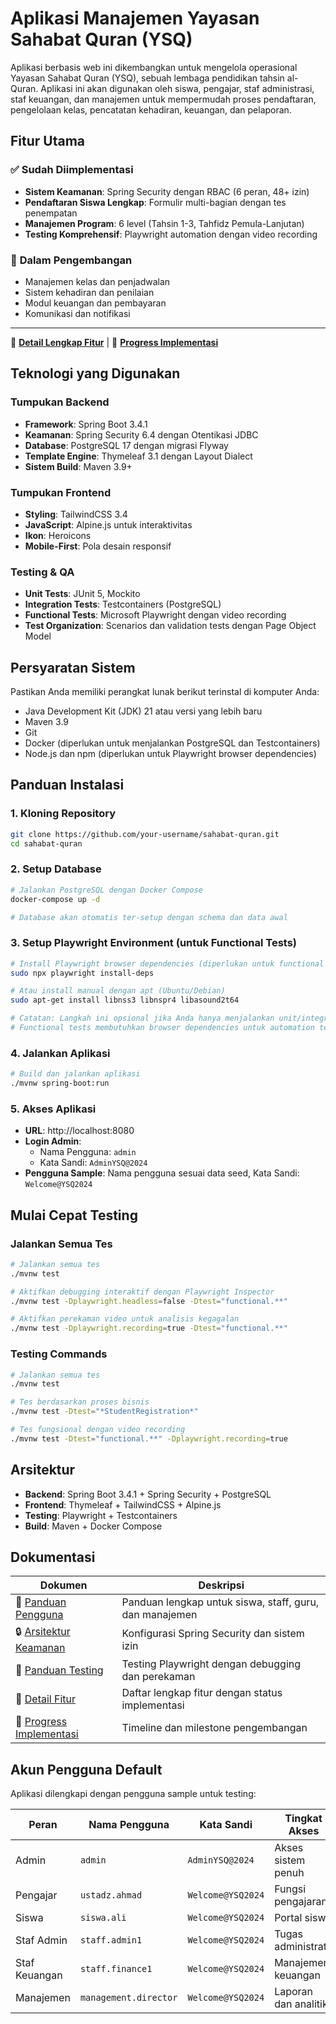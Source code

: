 # Aplikasi Manajemen Yayasan Sahabat Quran (YSQ) #

Aplikasi berbasis web ini dikembangkan untuk mengelola operasional Yayasan Sahabat Quran (YSQ), sebuah lembaga pendidikan tahsin al-Quran. Aplikasi ini akan digunakan oleh siswa, pengajar, staf administrasi, staf keuangan, dan manajemen untuk mempermudah proses pendaftaran, pengelolaan kelas, pencatatan kehadiran, keuangan, dan pelaporan.

## Fitur Utama ##

### ✅ **Sudah Diimplementasi**
- **Sistem Keamanan**: Spring Security dengan RBAC (6 peran, 48+ izin)
- **Pendaftaran Siswa Lengkap**: Formulir multi-bagian dengan tes penempatan
- **Manajemen Program**: 6 level (Tahsin 1-3, Tahfidz Pemula-Lanjutan)
- **Testing Komprehensif**: Playwright automation dengan video recording

### 🚧 **Dalam Pengembangan**
- Manajemen kelas dan penjadwalan
- Sistem kehadiran dan penilaian
- Modul keuangan dan pembayaran
- Komunikasi dan notifikasi

---

📖 **[Detail Lengkap Fitur](docs/FEATURES.md)** | 🚀 **[Progress Implementasi](docs/IMPLEMENTATION_PROGRESS.md)**

## Teknologi yang Digunakan ##

### Tumpukan Backend
* **Framework**: Spring Boot 3.4.1
* **Keamanan**: Spring Security 6.4 dengan Otentikasi JDBC
* **Database**: PostgreSQL 17 dengan migrasi Flyway
* **Template Engine**: Thymeleaf 3.1 dengan Layout Dialect
* **Sistem Build**: Maven 3.9+

### Tumpukan Frontend
* **Styling**: TailwindCSS 3.4
* **JavaScript**: Alpine.js untuk interaktivitas
* **Ikon**: Heroicons
* **Mobile-First**: Pola desain responsif

### Testing & QA
* **Unit Tests**: JUnit 5, Mockito
* **Integration Tests**: Testcontainers (PostgreSQL)
* **Functional Tests**: Microsoft Playwright dengan video recording
* **Test Organization**: Scenarios dan validation tests dengan Page Object Model

## Persyaratan Sistem ##

Pastikan Anda memiliki perangkat lunak berikut terinstal di komputer Anda:

* Java Development Kit (JDK) 21 atau versi yang lebih baru
* Maven 3.9
* Git
* Docker (diperlukan untuk menjalankan PostgreSQL dan Testcontainers)
* Node.js dan npm (diperlukan untuk Playwright browser dependencies)

## Panduan Instalasi ##

### 1. Kloning Repository
```bash
git clone https://github.com/your-username/sahabat-quran.git
cd sahabat-quran
```

### 2. Setup Database
```bash
# Jalankan PostgreSQL dengan Docker Compose
docker-compose up -d

# Database akan otomatis ter-setup dengan schema dan data awal
```

### 3. Setup Playwright Environment (untuk Functional Tests)
```bash
# Install Playwright browser dependencies (diperlukan untuk functional tests)
sudo npx playwright install-deps

# Atau install manual dengan apt (Ubuntu/Debian)
sudo apt-get install libnss3 libnspr4 libasound2t64

# Catatan: Langkah ini opsional jika Anda hanya menjalankan unit/integration tests
# Functional tests membutuhkan browser dependencies untuk automation testing
```

### 4. Jalankan Aplikasi
```bash
# Build dan jalankan aplikasi
./mvnw spring-boot:run
```

### 5. Akses Aplikasi
- **URL**: http://localhost:8080
- **Login Admin**: 
  - Nama Pengguna: `admin`
  - Kata Sandi: `AdminYSQ@2024`
- **Pengguna Sample**: Nama pengguna sesuai data seed, Kata Sandi: `Welcome@YSQ2024`

## Mulai Cepat Testing ##

### Jalankan Semua Tes
```bash
# Jalankan semua tes
./mvnw test

# Aktifkan debugging interaktif dengan Playwright Inspector
./mvnw test -Dplaywright.headless=false -Dtest="functional.**"

# Aktifkan perekaman video untuk analisis kegagalan  
./mvnw test -Dplaywright.recording=true -Dtest="functional.**"
```

### Testing Commands
```bash
# Jalankan semua tes
./mvnw test

# Tes berdasarkan proses bisnis
./mvnw test -Dtest="*StudentRegistration*"

# Tes fungsional dengan video recording
./mvnw test -Dtest="functional.**" -Dplaywright.recording=true
```

## Arsitektur ##

- **Backend**: Spring Boot 3.4.1 + Spring Security + PostgreSQL
- **Frontend**: Thymeleaf + TailwindCSS + Alpine.js  
- **Testing**: Playwright + Testcontainers
- **Build**: Maven + Docker Compose

## Dokumentasi ##

| Dokumen | Deskripsi |
|---------|-----------|
| 📖 [Panduan Pengguna](docs/PANDUAN_PENGGUNA.md) | Panduan lengkap untuk siswa, staff, guru, dan manajemen |
| 🔒 [Arsitektur Keamanan](docs/SECURITY.md) | Konfigurasi Spring Security dan sistem izin |
| 🧪 [Panduan Testing](docs/TESTING.md) | Testing Playwright dengan debugging dan perekaman |
| 📖 [Detail Fitur](docs/FEATURES.md) | Daftar lengkap fitur dengan status implementasi |
| 🚀 [Progress Implementasi](docs/IMPLEMENTATION_PROGRESS.md) | Timeline dan milestone pengembangan |

## Akun Pengguna Default ##

Aplikasi dilengkapi dengan pengguna sample untuk testing:

| Peran | Nama Pengguna | Kata Sandi | Tingkat Akses |
|-------|---------------|------------|---------------|
| Admin | `admin` | `AdminYSQ@2024` | Akses sistem penuh |
| Pengajar | `ustadz.ahmad` | `Welcome@YSQ2024` | Fungsi pengajaran |
| Siswa | `siswa.ali` | `Welcome@YSQ2024` | Portal siswa |
| Staf Admin | `staff.admin1` | `Welcome@YSQ2024` | Tugas administratif |
| Staf Keuangan | `staff.finance1` | `Welcome@YSQ2024` | Manajemen keuangan |
| Manajemen | `management.director` | `Welcome@YSQ2024` | Laporan dan analitik |
